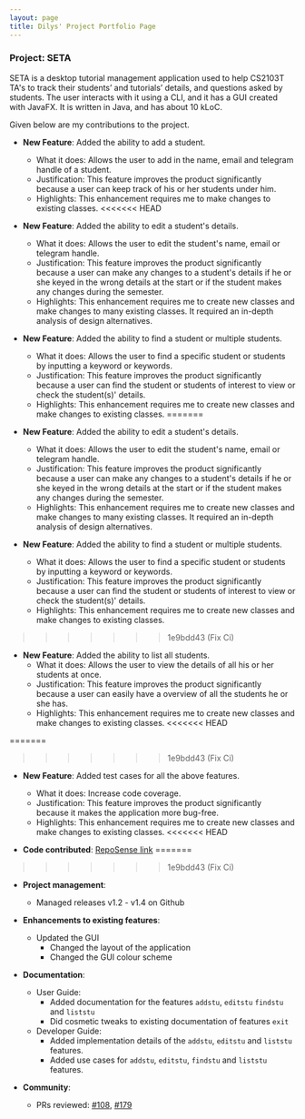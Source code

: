 ```yaml
---
layout: page
title: Dilys' Project Portfolio Page
---
```


### Project: SETA

SETA is a desktop tutorial management application used to help CS2103T TA's to track their students’ and tutorials’ details, and questions asked by students. The user interacts with it using a CLI, and it has a GUI created with JavaFX. It is written in Java, and has about 10 kLoC.

Given below are my contributions to the project.

* **New Feature**: Added the ability to add a student.
  * What it does: Allows the user to add in the name, email and telegram handle of a student.
  * Justification: This feature improves the product significantly because a user can keep track of his or her students under him.
  * Highlights: This enhancement requires me to make changes to existing classes.
<<<<<<< HEAD

* **New Feature**: Added the ability to edit a student's details.
  * What it does: Allows the user to edit the student's name, email or telegram handle.
  * Justification: This feature improves the product significantly because a user can make any changes to a student's details if he or she keyed in the wrong details at the start or if the student makes any changes during the semester.
  * Highlights: This enhancement requires me to create new classes and make changes to many existing classes. It required an in-depth analysis of design alternatives. 

* **New Feature**: Added the ability to find a student or multiple students.
  * What it does: Allows the user to find a specific student or students by inputting a keyword or keywords.
  * Justification: This feature improves the product significantly because a user can find the student or students of interest to view or check the student(s)' details.
  * Highlights: This enhancement requires me to create new classes and make changes to existing classes.
=======


* **New Feature**: Added the ability to edit a student's details.
  * What it does: Allows the user to edit the student's name, email or telegram handle.
  * Justification: This feature improves the product significantly because a user can make any changes to a student's details if he or she keyed in the wrong details at the start or if the student makes any changes during the semester.
  * Highlights: This enhancement requires me to create new classes and make changes to many existing classes. It required an in-depth analysis of design alternatives.


* **New Feature**: Added the ability to find a student or multiple students.
  * What it does: Allows the user to find a specific student or students by inputting a keyword or keywords.
  * Justification: This feature improves the product significantly because a user can find the student or students of interest to view or check the student(s)' details.
  * Highlights: This enhancement requires me to create new classes and make changes to existing classes.

>>>>>>> 1e9bdd43 (Fix Ci)

* **New Feature**: Added the ability to list all students.
  * What it does: Allows the user to view the details of all his or her students at once.
  * Justification: This feature improves the product significantly because a user can easily have a overview of all the students he or she has.
  * Highlights: This enhancement requires me to create new classes and make changes to existing classes.
<<<<<<< HEAD
  
=======


>>>>>>> 1e9bdd43 (Fix Ci)
* **New Feature**: Added test cases for all the above features.
  * What it does: Increase code coverage.
  * Justification: This feature improves the product significantly because it makes the application more bug-free.
  * Highlights: This enhancement requires me to create new classes and make changes to existing classes.
<<<<<<< HEAD

* **Code contributed**: [RepoSense link](https://nus-cs2103-ay2223s1.github.io/tp-dashboard/?search=T08&sort=groupTitle&sortWithin=title&timeframe=commit&mergegroup=&groupSelect=groupByRepos&breakdown=true&checkedFileTypes=docs~functional-code~test-code~other&since=2022-09-16&tabOpen=true&tabType=zoom&zA=Dilysss&zR=AY2223S1-CS2103T-T08-4%2Ftp%5Bmaster%5D&zACS=181.21900826446281&zS=2022-09-16&zFS=T08&zU=2022-10-31&zMG=false&zFTF=commit&zFGS=groupByRepos&zFR=false)
=======
>>>>>>> 1e9bdd43 (Fix Ci)


* **Project management**:
    * Managed releases v1.2 - v1.4 on Github


* **Enhancements to existing features**:
    * Updated the GUI
      * Changed the layout of the application
      * Changed the GUI colour scheme


* **Documentation**:
    * User Guide:
        * Added documentation for the features `addstu`, `editstu` `findstu` and `liststu`
        * Did cosmetic tweaks to existing documentation of features `exit`
    * Developer Guide:
        * Added implementation details of the `addstu`, `editstu` and `liststu` features.
        * Added use cases for `addstu`, `editstu`, `findstu` and `liststu` features.


* **Community**:
    * PRs reviewed: [\#108](https://github.com/AY2223S1-CS2103T-T08-4/tp/pull/108), [\#179](https://github.com/AY2223S1-CS2103T-T08-4/tp/pull/179)


